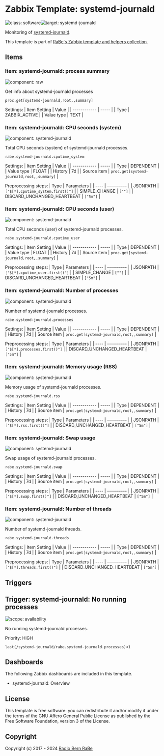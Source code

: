 # Zabbix Template: systemd-journald

![class: software](https://img.shields.io/badge/class-software-00c9bf)![target: systemd-journald](https://img.shields.io/badge/target-systemd-journald-00c9bf)

Monitoring of [systemd-journald](https://www.freedesktop.org/software/systemd/man/latest/systemd-journald.service.html).

This template is part of [RaBe's Zabbix template and helpers
collection](https://github.com/radiorabe/rabe-zabbix).


## Items

### Item: systemd-journald: process summary

![component: raw](https://img.shields.io/badge/component-raw-00c9bf)

Get info about systemd-journald processes

```
proc.get[systemd-journald,root,,summary]
```

Settings:
| Item Setting | Value |
| ------------ | ----- |
| Type | ZABBIX_ACTIVE |
| Value type | TEXT |

### Item: systemd-journald: CPU seconds (system)

![component: systemd-journald](https://img.shields.io/badge/component-systemd-journald-00c9bf)

Total CPU seconds (system) of systemd-journald processes.

```
rabe.systemd-journald.cputime_system
```

Settings:
| Item Setting | Value |
| ------------ | ----- |
| Type | DEPENDENT |
| Value type | FLOAT |
| History | 7d |
| Source item | `proc.get[systemd-journald,root,,summary]` |

Preprocessing steps:
| Type | Parameters |
| ---- | ---------- |
| JSONPATH | `["$[*].cputime_system.first()"]` |
| SIMPLE_CHANGE | `[""]` |
| DISCARD_UNCHANGED_HEARTBEAT | `["5m"]` |

### Item: systemd-journald: CPU seconds (user)

![component: systemd-journald](https://img.shields.io/badge/component-systemd-journald-00c9bf)

Total CPU seconds (user) of systemd-journald processes.

```
rabe.systemd-journald.cputime_user
```

Settings:
| Item Setting | Value |
| ------------ | ----- |
| Type | DEPENDENT |
| Value type | FLOAT |
| History | 7d |
| Source item | `proc.get[systemd-journald,root,,summary]` |

Preprocessing steps:
| Type | Parameters |
| ---- | ---------- |
| JSONPATH | `["$[*].cputime_user.first()"]` |
| SIMPLE_CHANGE | `[""]` |
| DISCARD_UNCHANGED_HEARTBEAT | `["5m"]` |

### Item: systemd-journald: Number of processes

![component: systemd-journald](https://img.shields.io/badge/component-systemd-journald-00c9bf)

Number of systemd-journald processes.

```
rabe.systemd-journald.processes
```

Settings:
| Item Setting | Value |
| ------------ | ----- |
| Type | DEPENDENT |
| History | 7d |
| Source item | `proc.get[systemd-journald,root,,summary]` |

Preprocessing steps:
| Type | Parameters |
| ---- | ---------- |
| JSONPATH | `["$[*].processes.first()"]` |
| DISCARD_UNCHANGED_HEARTBEAT | `["5m"]` |

### Item: systemd-journald: Memory usage (RSS)

![component: systemd-journald](https://img.shields.io/badge/component-systemd-journald-00c9bf)

Memory usage of systemd-journald processes.

```
rabe.systemd-journald.rss
```

Settings:
| Item Setting | Value |
| ------------ | ----- |
| Type | DEPENDENT |
| History | 7d |
| Source item | `proc.get[systemd-journald,root,,summary]` |

Preprocessing steps:
| Type | Parameters |
| ---- | ---------- |
| JSONPATH | `["$[*].rss.first()"]` |
| DISCARD_UNCHANGED_HEARTBEAT | `["5m"]` |

### Item: systemd-journald: Swap usage

![component: systemd-journald](https://img.shields.io/badge/component-systemd-journald-00c9bf)

Swap usage of systemd-journald processes.

```
rabe.systemd-journald.swap
```

Settings:
| Item Setting | Value |
| ------------ | ----- |
| Type | DEPENDENT |
| History | 7d |
| Source item | `proc.get[systemd-journald,root,,summary]` |

Preprocessing steps:
| Type | Parameters |
| ---- | ---------- |
| JSONPATH | `["$[*].swap.first()"]` |
| DISCARD_UNCHANGED_HEARTBEAT | `["5m"]` |

### Item: systemd-journald: Number of threads

![component: systemd-journald](https://img.shields.io/badge/component-systemd-journald-00c9bf)

Number of systemd-journald threads.

```
rabe.systemd-journald.threads
```

Settings:
| Item Setting | Value |
| ------------ | ----- |
| Type | DEPENDENT |
| History | 7d |
| Source item | `proc.get[systemd-journald,root,,summary]` |

Preprocessing steps:
| Type | Parameters |
| ---- | ---------- |
| JSONPATH | `["$[*].threads.first()"]` |
| DISCARD_UNCHANGED_HEARTBEAT | `["5m"]` |

## Triggers

## Trigger: systemd-journald: No running processes

![scope: availability](https://img.shields.io/badge/scope-availability-00c9bf)

No running systemd-journald processes.

Priority: HIGH

```
last(/systemd-journald/rabe.systemd-journald.processes)<1
```

## Dashboards

The following Zabbix dashboards are included in this template.
* systemd-journald: Overview

## License

This template is free software: you can redistribute it and/or modify it under
the terms of the GNU Affero General Public License as published by the Free
Software Foundation, version 3 of the License.

## Copyright

Copyright (c) 2017 - 2024 [Radio Bern RaBe](http://www.rabe.ch)
